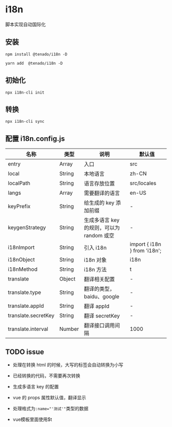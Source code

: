 # i18n

脚本实现自动国际化

## 安装

```node
npm install @tenado/i18n -D

yarn add  @tenado/i18n -D
```

## 初始化

```node
npx i18n-cli init
```

## 转换

```node
npx i18n-cli sync
```

## 配置 i18n.config.js

| 名称                | 类型   | 说明                                      | 默认值                       |
| ------------------- | ------ | ----------------------------------------- | ---------------------------- |
| entry               | Array  | 入口                                      | src                          |
| local               | String | 本地语言                                  | zh-CN                        |
| localPath           | String | 语言存放位置                              | src/locales                  |
| langs               | Array  | 需要翻译的语言                            | en-US                        |
| keyPrefix           | String | 给生成的 key 添加前缀                     | -                            |
| keygenStrategy      | String | 生成多语言 key 的规则，可以为 random 或空 | -                            |
| i18nImport          | String | 引入 i18n                                 | import { i18n } from 'i18n'; |
| i18nObject          | String | i18n 对象                                 | i18n                         |
| i18nMethod          | String | i18n 方法                                 | t                            |
| translate           | Object | 翻译相关配置                              | -                            |
| translate.type      | String | 翻译的类型，baidu、google                 | -                            |
| translate.appId     | String | 翻译 appId                                | -                            |
| translate.secretKey | String | 翻译 secretKey                            | -                            |
| translate.interval  | Number | 翻译接口调用间隔                          | 1000                         |

## TODO issue

- 处理在转换 html 的时候，大写的标签会自动转换为小写

- 已经转换的代码，不需要再次转换

- 生成多语言 key 的配置

- vue 的 props 属性默认值，翻译显示

- 处理格式为`:name="'测试'"`类型的数据

- vue模板里面使用$t
